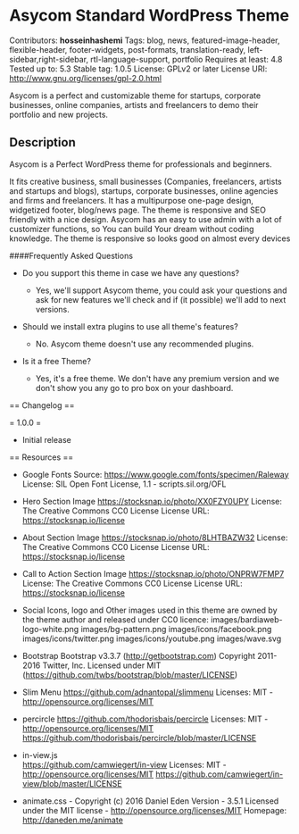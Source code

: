 # Asycom Standard WordPress Theme
Contributors: **hosseinhashemi**
Tags: blog, news, featured-image-header, flexible-header, footer-widgets, post-formats, translation-ready, left-sidebar,right-sidebar, rtl-language-support, portfolio
Requires at least: 4.8
Tested up to: 5.3
Stable tag: 1.0.5
License: GPLv2 or later
License URI: http://www.gnu.org/licenses/gpl-2.0.html

Asycom is a perfect and customizable theme for startups, corporate businesses, online companies, artists and freelancers to demo their portfolio and new projects.

## Description
Asycom is a Perfect WordPress theme for professionals and beginners. 

It fits creative business, small businesses (Companies, freelancers, artists and startups and blogs), startups, corporate businesses, online agencies and firms and freelancers. It has a multipurpose one-page design, widgetized footer, blog/news page. The theme is responsive and SEO friendly with a nice design. Asycom has an easy to use admin with a lot of customizer functions, so You can build Your dream without coding knowledge. The theme is responsive so looks good on almost every devices


####Frequently Asked Questions

- Do you support this theme in case we have any questions? 

	- Yes, we'll support Asycom theme, you could ask your questions and ask for new features we'll check and if (it possible) we'll add to next versions.

- Should we install extra plugins to use all theme's features? 
	- No. Asycom theme doesn't use any recommended plugins.

- Is it a free Theme?
	- Yes, it's a free theme. We don't have any premium version and we don't show you any go to pro box on your dashboard.


== Changelog ==

= 1.0.0 =
* Initial release



== Resources ==

- Google Fonts
	Source: https://www.google.com/fonts/specimen/Raleway
	License: SIL Open Font License, 1.1 - scripts.sil.org/OFL

- Hero Section Image
	https://stocksnap.io/photo/XX0FZY0UPY
        License: The Creative Commons CC0 License
        License URL: https://stocksnap.io/license

- About Section Image
        https://stocksnap.io/photo/8LHTBAZW32
        License: The Creative Commons CC0 License
        License URL: https://stocksnap.io/license

- Call to Action Section Image
        https://stocksnap.io/photo/ONPRW7FMP7
        License: The Creative Commons CC0 License
        License URL: https://stocksnap.io/license

- Social Icons, logo and Other images used in this theme are owned by the theme author and released under CC0 licence:
        images/bardiaweb-logo-white.png
        images/bg-pattern.png
        images/icons/facebook.png
        images/icons/twitter.png
        images/icons/youtube.png
        images/wave.svg

- Bootstrap
        Bootstrap v3.3.7 (http://getbootstrap.com)
        Copyright 2011-2016 Twitter, Inc.
        Licensed under MIT (https://github.com/twbs/bootstrap/blob/master/LICENSE)

- Slim Menu
        https://github.com/adnantopal/slimmenu
        Licenses: MIT - http://opensource.org/licenses/MIT

- percircle
        https://github.com/thodorisbais/percircle 
        Licenses: MIT - http://opensource.org/licenses/MIT
        https://github.com/thodorisbais/percircle/blob/master/LICENSE

- in-view.js        
        https://github.com/camwiegert/in-view
        Licenses: MIT - http://opensource.org/licenses/MIT
        https://github.com/camwiegert/in-view/blob/master/LICENSE

- animate.css - Copyright (c) 2016 Daniel Eden  Version - 3.5.1
Licensed under the MIT license - http://opensource.org/licenses/MIT
Homepage: http://daneden.me/animate

# 